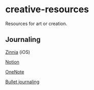 # creative-resources
Resources for art or creation.

## Journaling

[Zinnia]() (iOS)

[Notion]()

[OneNote]()

[Bullet journaling]()

